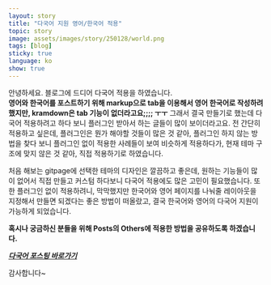 ```yaml
---
layout: story
title: "다국어 지원 영어/한국어 적용"
topic: story
image: assets/images/story/250128/world.png
tags: [blog]
sticky: true
language: ko
show: true
---
```


안녕하세요. 블로그에 드디어 다국어 적용을 하였습니다.  
**영어와 한국어를 포스트하기 위해 markup으로 tab을 이용해서 영어 한국어로 작성하려 했지만, kramdown은 tab 기능이 없더라고요;;;; ㅜㅜ** 
그래서 결국 만들기로 했는데 다국어 적용하려고 하다 보니 플러그인 받아서 하는 글들이 많이 보이더라고요. 
전 간단히 적용하고 싶은데, 플러그인은 뭔가 해야할 것들이 많은 것 같아, 플러그인 하지 않는 방법을 찾다 보니 
플러그인 없이 적용한 사례들이 보여 비슷하게 적용하다가, 현재 테마 구조에 맞지 않은 것 같아, 직접 적용하기로 하였습니다.

처음 해보는 gitpage에 선택한 테마의 디자인은 깔끔하고 좋은데, 원하는 기능들이 많이 없어서 직접 만들고 커스텀 하다보니 다국어 적용에도 많은 고민이 필요했습니다.
또한 플러그인 없이 적용하려니, 막막했지만 한국어와 영어 페이지를 나눠줄 레이아웃을 지정해서 만들면 되겠다는 좋은 방법이 떠올랐고,
결국 한국어와 영어의 다국어 지원이 가능하게 되었습니다.

**혹시나 궁금하신 분들을 위해 Posts의 Others에 적용한 방법을 공유하도록 하겠습니다.**


___<a href="/posts/Jekyll-Multilingual-support"> 다국어 포스팅 바로가기 </a>___

감사합니다~
